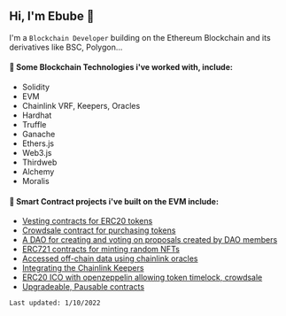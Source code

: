 ## Hi, I'm Ebube 👋

I'm a `Blockchain Developer` building on the Ethereum Blockchain and its derivatives like BSC, Polygon...

#### 🔭 Some Blockchain Technologies i've worked with, include:
 -  Solidity
 -  EVM
 -  Chainlink VRF, Keepers, Oracles
 -  Hardhat
 -  Truffle
 -  Ganache
 -  Ethers.js
 -  Web3.js
 -  Thirdweb
 -  Alchemy
 -  Moralis

#### 🌱 Smart Contract projects i've built on the EVM include:
* [Vesting contracts for ERC20 tokens](https://github.com/okorieebube/token-ico-v3/blob/main/contracts/TokenTimeLock.sol)
* [Crowdsale contract for purchasing tokens](https://github.com/okorieebube/token-ico-v3/blob/main/contracts/LinkTokenCrowdsale.sol)
* [A DAO for creating and voting on proposals created by DAO members](https://github.com/okorieebube/mars-dao)
* [ERC721 contracts for minting random NFTs](https://github.com/okorieebube/buildspace-nfts-contracts/blob/main/contracts/MyEpicNFT.sol)
* [Accessed off-chain data using chainlink oracles](https://github.com/okorieebube/chainlink-data-feeds/blob/main/contracts/PriceConsumer.sol)
* [Integrating the Chainlink Keepers](https://github.com/okorieebube/chainlink-data-feeds/blob/main/contracts/KeepersCounter.sol)
* [ERC20 ICO with openzeppelin allowing token timelock, crowdsale](https://github.com/okorieebube/olympusdao-fork-task)
* [Upgradeable, Pausable contracts](https://github.com/okorieebube/theia-protocol-challenge)


`Last updated: 1/10/2022`
